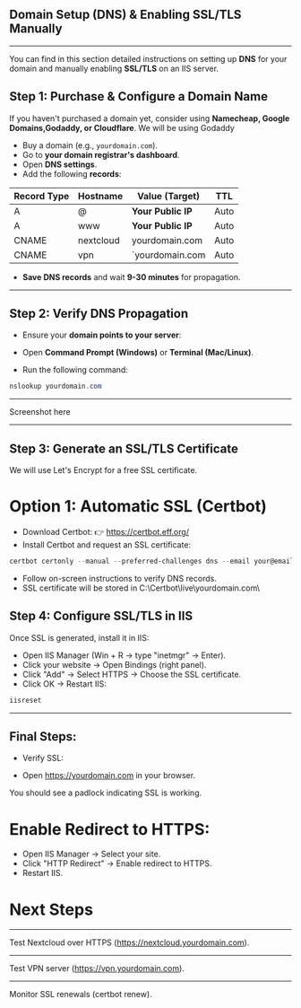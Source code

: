 ## **Domain Setup (DNS) & Enabling SSL/TLS Manually**
___
You can find in this section detailed instructions on setting up **DNS** for your domain and manually enabling **SSL/TLS** on an IIS server.  

##  **Step 1: Purchase & Configure a Domain Name**
If you haven't purchased a domain yet, consider using **Namecheap, Google Domains,Godaddy, or Cloudflare**.
We will be using Godaddy

- Buy a domain (e.g., `yourdomain.com`).  
- Go to **your domain registrar's dashboard**.  
- Open **DNS settings**.  
- Add the following **records**:

| Record Type | Hostname | Value (Target)         | TTL  |
|------------|---------|----------------------|------|
| A          | @       | **Your Public IP**    | Auto |
| A          | www     | **Your Public IP**    | Auto |
| CNAME      | nextcloud | yourdomain.com    | Auto |
| CNAME      | vpn     |`yourdomain.com    | Auto |

- **Save DNS records** and wait **9-30 minutes** for propagation.  

____

## **Step 2: Verify DNS Propagation**  
- Ensure your **domain points to your server**:

- Open **Command Prompt (Windows)** or **Terminal (Mac/Linux)**.  
- Run the following command:
```powershell
nslookup yourdomain.com
```
__________

Screenshot here
_______

## **Step 3: Generate an SSL/TLS Certificate**

 We will use Let's Encrypt for a free SSL certificate.

# Option 1: Automatic SSL (Certbot)
- Download Certbot: 👉 https://certbot.eff.org/ 
- Install Certbot and request an SSL certificate:

```powershell
certbot certonly --manual --preferred-challenges dns --email your@email.com --domain yourdomain.com
```
- Follow on-screen instructions to verify DNS records.
- SSL certificate will be stored in C:\Certbot\live\yourdomain.com\

##  **Step 4: Configure SSL/TLS in IIS**

 Once SSL is generated, install it in IIS:

- Open IIS Manager (Win + R → type "inetmgr" → Enter).
- Click your website → Open Bindings (right panel). 
- Click "Add" → Select HTTPS → Choose the SSL certificate. 
- Click OK → Restart IIS:

```powershell
iisreset
```
_______


## Final Steps:

-  Verify SSL:

- Open https://yourdomain.com in your browser.

You should see a  padlock indicating SSL is working.

# Enable Redirect to HTTPS: 
- Open IIS Manager → Select your site. 
- Click "HTTP Redirect" → Enable redirect to HTTPS. 
- Restart IIS.

# Next Steps
___
 Test Nextcloud over HTTPS (https://nextcloud.yourdomain.com).
____
 Test VPN server (https://vpn.yourdomain.com).
____
 Monitor SSL renewals (certbot renew).
